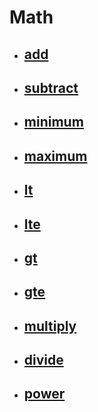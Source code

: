 # Math

- ## [add](add.md)

- ## [subtract](sub.md)

- ## [minimum](min.md)

- ## [maximum](max.md)

- ## [lt](lt.md)

- ## [lte](lte.md)

- ## [gt](gt.md)

- ## [gte](gte.md)

- ## [multiply](mult.md)

- ## [divide](div.md)

- ## [power](pow.md)
